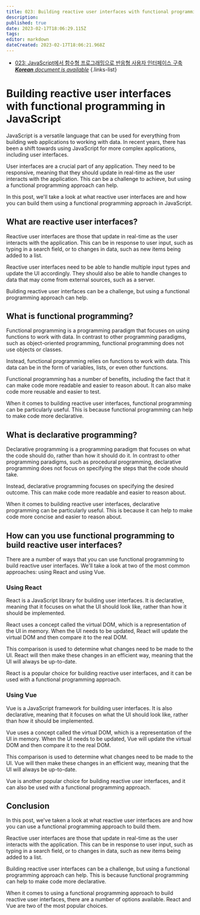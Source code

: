 ```yaml
---
title: 023: Building reactive user interfaces with functional programming in JavaScript
description: 
published: true
date: 2023-02-17T18:06:29.115Z
tags: 
editor: markdown
dateCreated: 2023-02-17T18:06:21.968Z
---
```


- [023: JavaScript에서 함수형 프로그래밍으로 반응형 사용자 인터페이스 구축***Korean** document is available*](/ko/Knowledge-base/Functional_JavaScript/Learning/023-building-reactive-user-interfaces-with-functional-programming-in-javascript)
{.links-list}


# Building reactive user interfaces with functional programming in JavaScript

JavaScript is a versatile language that can be used for everything from building web applications to working with data. In recent years, there has been a shift towards using JavaScript for more complex applications, including user interfaces.

User interfaces are a crucial part of any application. They need to be responsive, meaning that they should update in real-time as the user interacts with the application. This can be a challenge to achieve, but using a functional programming approach can help.

In this post, we'll take a look at what reactive user interfaces are and how you can build them using a functional programming approach in JavaScript.

## What are reactive user interfaces?

Reactive user interfaces are those that update in real-time as the user interacts with the application. This can be in response to user input, such as typing in a search field, or to changes in data, such as new items being added to a list.

Reactive user interfaces need to be able to handle multiple input types and update the UI accordingly. They should also be able to handle changes to data that may come from external sources, such as a server.

Building reactive user interfaces can be a challenge, but using a functional programming approach can help.

## What is functional programming?

Functional programming is a programming paradigm that focuses on using functions to work with data. In contrast to other programming paradigms, such as object-oriented programming, functional programming does not use objects or classes.

Instead, functional programming relies on functions to work with data. This data can be in the form of variables, lists, or even other functions.

Functional programming has a number of benefits, including the fact that it can make code more readable and easier to reason about. It can also make code more reusable and easier to test.

When it comes to building reactive user interfaces, functional programming can be particularly useful. This is because functional programming can help to make code more declarative.

## What is declarative programming?

Declarative programming is a programming paradigm that focuses on what the code should do, rather than how it should do it. In contrast to other programming paradigms, such as procedural programming, declarative programming does not focus on specifying the steps that the code should take.

Instead, declarative programming focuses on specifying the desired outcome. This can make code more readable and easier to reason about.

When it comes to building reactive user interfaces, declarative programming can be particularly useful. This is because it can help to make code more concise and easier to reason about.

## How can you use functional programming to build reactive user interfaces?

There are a number of ways that you can use functional programming to build reactive user interfaces. We'll take a look at two of the most common approaches: using React and using Vue.

### Using React

React is a JavaScript library for building user interfaces. It is declarative, meaning that it focuses on what the UI should look like, rather than how it should be implemented.

React uses a concept called the virtual DOM, which is a representation of the UI in memory. When the UI needs to be updated, React will update the virtual DOM and then compare it to the real DOM.

This comparison is used to determine what changes need to be made to the UI. React will then make these changes in an efficient way, meaning that the UI will always be up-to-date.

React is a popular choice for building reactive user interfaces, and it can be used with a functional programming approach.

### Using Vue

Vue is a JavaScript framework for building user interfaces. It is also declarative, meaning that it focuses on what the UI should look like, rather than how it should be implemented.

Vue uses a concept called the virtual DOM, which is a representation of the UI in memory. When the UI needs to be updated, Vue will update the virtual DOM and then compare it to the real DOM.

This comparison is used to determine what changes need to be made to the UI. Vue will then make these changes in an efficient way, meaning that the UI will always be up-to-date.

Vue is another popular choice for building reactive user interfaces, and it can also be used with a functional programming approach.

## Conclusion

In this post, we've taken a look at what reactive user interfaces are and how you can use a functional programming approach to build them.

Reactive user interfaces are those that update in real-time as the user interacts with the application. This can be in response to user input, such as typing in a search field, or to changes in data, such as new items being added to a list.

Building reactive user interfaces can be a challenge, but using a functional programming approach can help. This is because functional programming can help to make code more declarative.

When it comes to using a functional programming approach to build reactive user interfaces, there are a number of options available. React and Vue are two of the most popular choices.
